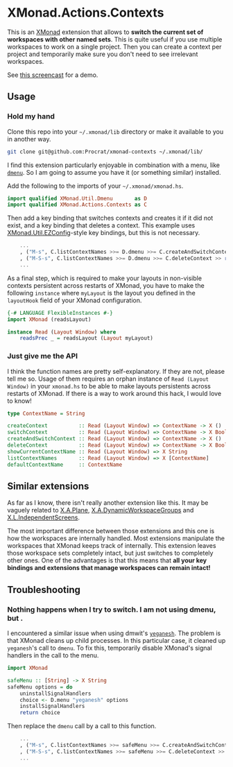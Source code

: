 # XMonad.Actions.Contexts

This is an [XMonad](http://xmonad.org) extension that allows to **switch the
current set of workspaces with other named sets**. This is quite useful if you
use multiple workspaces to work on a single project. Then you can create a
context per project and temporarily make sure you don't need to see irrelevant
workspaces.

See [this screencast](https://youtu.be/PNvO06Xofms) for a demo.


## Usage

### Hold my hand

Clone this repo into your `~/.xmonad/lib` directory or make it available to you
in another way.
```sh
git clone git@github.com:Procrat/xmonad-contexts ~/.xmonad/lib/
```

I find this extension particularly enjoyable in combination with a menu, like
[`dmenu`](http://tools.suckless.org/dmenu/). So I am going to assume you have it
(or something similar) installed.

Add the following to the imports of your `~/.xmonad/xmonad.hs`.
```haskell
import qualified XMonad.Util.Dmenu       as D
import qualified XMonad.Actions.Contexts as C
```

Then add a key binding that switches contexts and creates it if it did not
exist, and a key binding that deletes a context.
This example uses
[XMonad.Util.EZConfig](http://xmonad.org/xmonad-docs/xmonad-contrib/XMonad-Util-EZConfig.html)-style
key bindings, but this is not necessary.
```haskell
    ...
    , ("M-s", C.listContextNames >>= D.dmenu >>= C.createAndSwitchContext)
    , ("M-S-s", C.listContextNames >>= D.dmenu >>= C.deleteContext >> return ())
    ...
```

As a final step, which is required to make your layouts in non-visible contexts
persistent across restarts of XMonad, you have to make the following `instance`
where `myLayout` is the layout you defined in the `layoutHook` field of your
XMonad configuration.
```haskell
{-# LANGUAGE FlexibleInstances #-}
import XMonad (readsLayout)

instance Read (Layout Window) where
    readsPrec _ = readsLayout (Layout myLayout)
```


### Just give me the API

I think the function names are pretty self-explanatory. If they are not, please
tell me so. Usage of them requires an orphan instance of `Read (Layout Window)`
in your `xmonad.hs` to be able to make layouts persistents across restarts of
XMonad. If there is a way to work around this hack, I would love to know!
```haskell
type ContextName = String

createContext          :: Read (Layout Window) => ContextName -> X ()
switchContext          :: Read (Layout Window) => ContextName -> X Bool
createAndSwitchContext :: Read (Layout Window) => ContextName -> X ()
deleteContext          :: Read (Layout Window) => ContextName -> X Bool
showCurrentContextName :: Read (Layout Window) => X String
listContextNames       :: Read (Layout Window) => X [ContextName]
defaultContextName     :: ContextName
```


## Similar extensions

As far as I know, there isn't really another extension like this. It may be
vaguely related to
[X.A.Plane](http://xmonad.org/xmonad-docs/xmonad-contrib/XMonad-Actions-Plane.html),
[X.A.DynamicWorkspaceGroups](http://xmonad.org/xmonad-docs/xmonad-contrib/XMonad-Actions-DynamicWorkspaceGroups.html)
and
[X.L.IndependentScreens](http://hackage.haskell.org/package/xmonad-contrib-0.12/docs/XMonad-Layout-IndependentScreens.html).

The most important difference between those extensions and this one is how the
workspaces are internally handled. Most extensions manipulate the workspaces
that XMonad keeps track of internally. This extension leaves those workspace
sets completely intact, but just switches to completely other ones. One of the
advantages is that this means that **all your key bindings and extensions that
manage workspaces can remain intact!**


## Troubleshooting

### Nothing happens when I try to switch. I am not using dmenu, but <X>.

I encountered a similar issue when using dmwit's
[`yeganesh`](http://dmwit.com/yeganesh/). The problem is that XMonad cleans up
child processes. In this particular case, it cleaned up `yeganesh`'s call to
`dmenu`. To fix this, temporarily disable XMonad's signal handlers in the call
to the menu.
```haskell
import XMonad

safeMenu :: [String] -> X String
safeMenu options = do
    uninstallSignalHandlers
    choice <- D.menu "yeganesh" options
    installSignalHandlers
    return choice
```
Then replace the `dmenu` call by a call to this function.
```haskell
    ...
    , ("M-s", C.listContextNames >>= safeMenu >>= C.createAndSwitchContext)
    , ("M-S-s", C.listContextNames >>= safeMenu >>= C.deleteContext >> return ())
    ...
```

